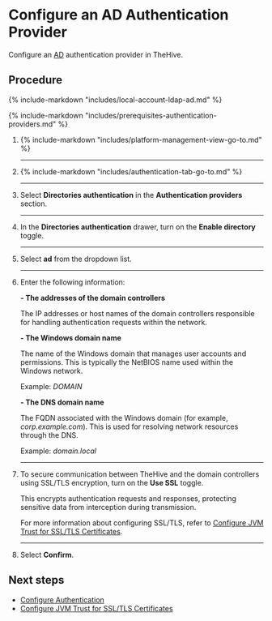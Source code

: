 # Configure an AD Authentication Provider

<!-- md:permission `managePlatform` --> <!-- md:license Platinum -->

Configure an [AD](../ldap/about-ldap.md) authentication provider in TheHive.

<h2>Procedure</h2>

{% include-markdown "includes/local-account-ldap-ad.md" %}

{% include-markdown "includes/prerequisites-authentication-providers.md" %}

1. {% include-markdown "includes/platform-management-view-go-to.md" %}

    ---

2. {% include-markdown "includes/authentication-tab-go-to.md" %}

    ---

3. Select **Directories authentication** in the **Authentication providers** section.

    ---

4. In the **Directories authentication** drawer, turn on the **Enable directory** toggle.

    ---

5. Select **ad** from the dropdown list.

    ---

6. Enter the following information:

    **- The addresses of the domain controllers**

    The IP addresses or host names of the domain controllers responsible for handling authentication requests within the network.

    **- The Windows domain name**

    The name of the Windows domain that manages user accounts and permissions. This is typically the NetBIOS name used within the Windows network.

    Example: *DOMAIN*

    **- The DNS domain name**

    The FQDN associated with the Windows domain (for example, *corp.example.com*). This is used for resolving network resources through the DNS.

    Example: *domain.local*

    ---

7. To secure communication between TheHive and the domain controllers using SSL/TLS encryption, turn on the **Use SSL** toggle.

    This encrypts authentication requests and responses, protecting sensitive data from interception during transmission.

    For more information about configuring SSL/TLS, refer to [Configure JVM Trust for SSL/TLS Certificates](../../configuration/ssl/configure-ssl-jvm.md).

    ---

8. Select **Confirm**.

<h2>Next steps</h2>

* [Configure Authentication](configure-authentication.md)
* [Configure JVM Trust for SSL/TLS Certificates](../../configuration/ssl/configure-ssl-jvm.md)